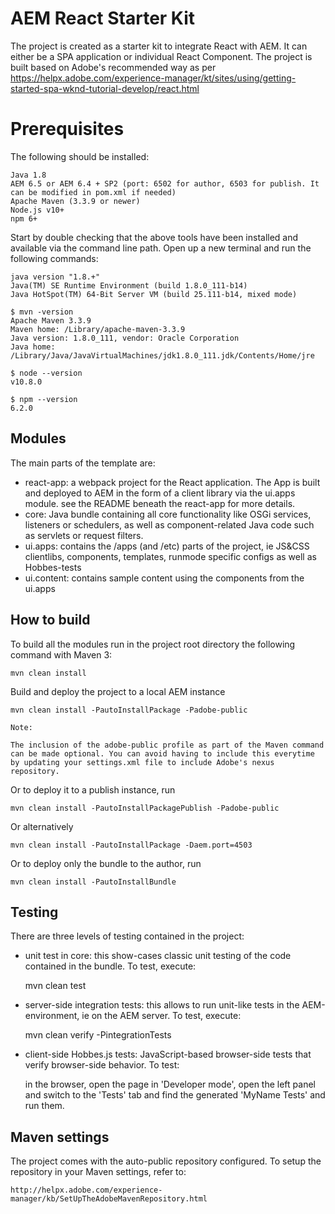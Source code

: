 # AEM React Starter Kit

The project is created as a starter kit to integrate React with AEM. It can either be a SPA application or individual React Component. The project is built based on Adobe's recommended way as per https://helpx.adobe.com/experience-manager/kt/sites/using/getting-started-spa-wknd-tutorial-develop/react.html

# Prerequisites
The following should be installed:

    Java 1.8
    AEM 6.5 or AEM 6.4 + SP2 (port: 6502 for author, 6503 for publish. It can be modified in pom.xml if needed)
    Apache Maven (3.3.9 or newer)
    Node.js v10+
    npm 6+

Start by double checking that the above tools have been installed and available via the command line path. Open up a new terminal and run the following commands:

    java version "1.8.+"
    Java(TM) SE Runtime Environment (build 1.8.0_111-b14)
    Java HotSpot(TM) 64-Bit Server VM (build 25.111-b14, mixed mode)
      
    $ mvn -version
    Apache Maven 3.3.9
    Maven home: /Library/apache-maven-3.3.9
    Java version: 1.8.0_111, vendor: Oracle Corporation
    Java home: /Library/Java/JavaVirtualMachines/jdk1.8.0_111.jdk/Contents/Home/jre
      
    $ node --version
    v10.8.0
      
    $ npm --version
    6.2.0

## Modules

The main parts of the template are:

* react-app: a webpack project for the React application. The App is built and deployed to AEM in the form of a client library via the ui.apps module. see the README beneath the react-app for more details.
* core: Java bundle containing all core functionality like OSGi services, listeners or schedulers, as well as component-related Java code such as servlets or request filters.
* ui.apps: contains the /apps (and /etc) parts of the project, ie JS&CSS clientlibs, components, templates, runmode specific configs as well as Hobbes-tests
* ui.content: contains sample content using the components from the ui.apps

## How to build

To build all the modules run in the project root directory the following command with Maven 3:

    mvn clean install

Build and deploy the project to a local AEM instance

    mvn clean install -PautoInstallPackage -Padobe-public
    
    Note:
    
    The inclusion of the adobe-public profile as part of the Maven command can be made optional. You can avoid having to include this everytime by updating your settings.xml file to include Adobe's nexus repository.
    
Or to deploy it to a publish instance, run

    mvn clean install -PautoInstallPackagePublish -Padobe-public
    
Or alternatively

    mvn clean install -PautoInstallPackage -Daem.port=4503

Or to deploy only the bundle to the author, run

    mvn clean install -PautoInstallBundle

## Testing

There are three levels of testing contained in the project:

* unit test in core: this show-cases classic unit testing of the code contained in the bundle. To test, execute:

    mvn clean test

* server-side integration tests: this allows to run unit-like tests in the AEM-environment, ie on the AEM server. To test, execute:

    mvn clean verify -PintegrationTests

* client-side Hobbes.js tests: JavaScript-based browser-side tests that verify browser-side behavior. To test:

    in the browser, open the page in 'Developer mode', open the left panel and switch to the 'Tests' tab and find the generated 'MyName Tests' and run them.


## Maven settings

The project comes with the auto-public repository configured. To setup the repository in your Maven settings, refer to:

    http://helpx.adobe.com/experience-manager/kb/SetUpTheAdobeMavenRepository.html
